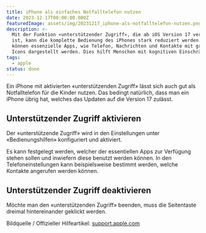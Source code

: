 ```yaml
---
title: iPhone als einfaches Notfalltelefon nutzen
date: 2023-12-17T00:00:00.000Z
featuredImage: assets/img/20231217_iphone-als-notfalltelefon-nutzen.png
description: >-
  Mit der Funktion «unterstützender Zugriff», die ab iOS Version 17 verfügbar
  ist, kann die komplette Bedienung des iPhones stark reduziert werden. So
  können essenzielle Apps, wie Telefon, Nachrichten und Kontakte mit grossen
  Icons dargestellt werden. Dies hilft Menschen mit kognitiven Einschränkungen.
tags:
  - apple
status: done
---
```

Ein iPhone mit aktivierten «unterstützenden Zugriff» lässt sich auch gut als Notfalltelefon für die Kinder nutzen. Das bedingt natürlich, dass man ein iPhone übrig hat, welches das Updaten auf die Version 17 zulässt.

## Unterstützender Zugriff aktivieren

Der «unterstützende Zugriff» wird in den Einstellungen unter «Bedienungshilfen» konfiguriert und aktiviert.

Es kann festgelegt werden, welcher der essentiellen Apps zur Verfügung stehen sollen und inwiefern diese benutzt werden können. In den Telefoneinstellungen kann beispielsweise bestimmt werden, welche Kontakte angerufen werden können.

## Unterstützender Zugriff deaktivieren

Möchte man den «unterstützenden Zugriff» beenden, muss die Seitentaste dreimal hintereinander geklickt werden.

Bildquelle / Offizieller Hilfeartikel: [support.apple.com](https://support.apple.com/de-de/guide/assistive-access-iphone/devcd5016d31/ios)
